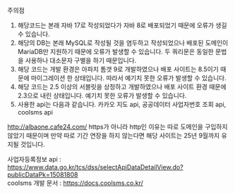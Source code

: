 주의점
1. 해당코드는 본래 자바 17로 작성되었다가 자바 8로 배포되었기 때문에 오류가 생길 수 있습니다.
2. 해당의 DB는 본래 MySQL로 작성될 것을 염두하고 작성되었으나 배포된 도메인이 MariaDB만 지원하기 때문에 오류가 발생할 수 있습니다. 두 쿼리문은 동일한 문법을 사용하나 대소문자 구별을 하기 때문입니다.
3. 해당 코드는 개발 환경은 아파치 톰갯 9로 개발하였으나 배포 사이트는 8.5이기 때문에 마이그레이션 한 상태입니다. 따라서 예기치 못한 오류가 발생할 수 있습니다.
4. 해당 코드는 2.5 이상의 서블릿을 상정하고 개발하였으나 배포 사이트 환경 때문에 2.3으로 내린 상태입니다. 예기치 못한 오류가 발생할 수 있습니다.
5. 사용한 api는 다음과 같습니다. 카카오 지도 api, 공공데이터 사업자번호 조회 api, coolsms api

http://albaone.cafe24.com/
https가 아니라 http인 이유는 따로 도메인을 구입하지 않았기 때문이며 만약 따로 기간 연장을 하지 않는다면 해당 사이트는 25년 9월까지 유지될 것입니다.

사업자등록정보 api : https://www.data.go.kr/tcs/dss/selectApiDataDetailView.do?publicDataPk=15081808 <br>
coolsms 개발 문서 : https://docs.coolsms.co.kr/
